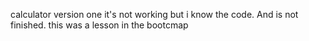 calculator version one
it's not working but i know the code. And is not finished.
this was a lesson in the bootcmap
